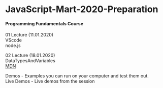 # JavaScript-Mart-2020-Preparation
#### Programming Fundamentals Course

01 Lecture  (11.01.2020)  
VScode  
node.js  


02 Lecture  (18.01.2020)  
DataTypesAndVariables  
[MDN](https://developer.mozilla.org/en-US/docs/Web/JavaScript/Guide/Grammar_and_Types)

Demos - Examples you can run on your computer and test them out.  
Live Demos - Live demos from the session  

